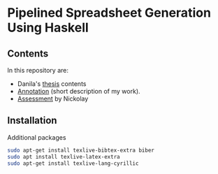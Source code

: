 # Pipelined Spreadsheet Generation Using Haskell

## Contents

In this repository are:

- Danila's [thesis](./thesis/) contents
- [Annotation](./annotation/) (short description of my work).
- [Assessment](./assessment/) by Nickolay

## Installation

Additional packages

```sh
sudo apt-get install texlive-bibtex-extra biber
sudo apt install texlive-latex-extra
sudo apt-get install texlive-lang-cyrillic
```
